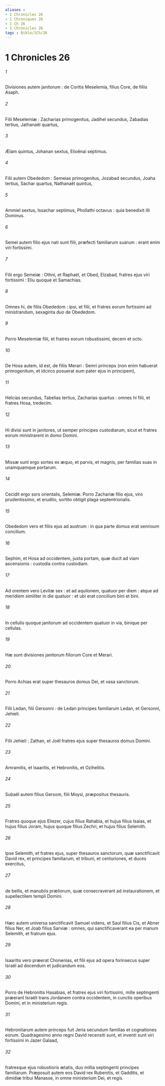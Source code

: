 ```yaml
---
aliases : 
- 1 Chronicles 26
- 1 Chroniques 26
- 1 Ch 26
- 1 Chronicles 26
tags : Bible/1Ch/26
---
```


# 1 Chronicles 26

###### 1
Divisiones autem janitorum : de Coritis Meselemia, filius Core, de filiis Asaph.
###### 2
Filii Meselemiæ : Zacharias primogenitus, Jadihel secundus, Zabadias tertius, Jathanaël quartus,
###### 3
Ælam quintus, Johanan sextus, Elioënai septimus.
###### 4
Filii autem Obededom : Semeias primogenitus, Jozabad secundus, Joaha tertius, Sachar quartus, Nathanaël quintus,
###### 5
Ammiel sextus, Issachar septimus, Phollathi octavus : quia benedixit illi Dominus.
###### 6
Semei autem filio ejus nati sunt filii, præfecti familiarum suarum : erant enim viri fortissimi.
###### 7
Filii ergo Semeiæ : Othni, et Raphaël, et Obed, Elzabad, fratres ejus viri fortissimi : Eliu quoque et Samachias.
###### 8
Omnes hi, de filiis Obededom : ipsi, et filii, et fratres eorum fortissimi ad ministrandum, sexaginta duo de Obededom.
###### 9
Porro Meselemiæ filii, et fratres eorum robustissimi, decem et octo.
###### 10
De Hosa autem, id est, de filiis Merari : Semri princeps (non enim habuerat primogenitum, et idcirco posuerat eum pater ejus in principem),
###### 11
Helcias secundus, Tabelias tertius, Zacharias quartus : omnes hi filii, et fratres Hosa, tredecim.
###### 12
Hi divisi sunt in janitores, ut semper principes custodiarum, sicut et fratres eorum ministrarent in domo Domini.
###### 13
Missæ sunt ergo sortes ex æquo, et parvis, et magnis, per familias suas in unamquamque portarum.
###### 14
Cecidit ergo sors orientalis, Selemiæ. Porro Zachariæ filio ejus, viro prudentissimo, et erudito, sortito obtigit plaga septentrionalis.
###### 15
Obededom vero et filiis ejus ad austrum : in qua parte domus erat senrioum concilium.
###### 16
Sephim, et Hosa ad occidentem, juxta portam, quæ ducit ad viam ascensionis : custodia contra custodiam.
###### 17
Ad orentem vero Levitæ sex : et ad aquilonem, quatuor per diem : atque ad meridiem similiter in die quatuor : et ubi erat concilium bini et bini.
###### 18
In cellulis quoque janitorum ad occidentem quatuor in via, binique per cellulas.
###### 19
Hæ sunt divisiones janitorum filiorum Core et Merari.
###### 20
Porro Achias erat super thesauros domus Dei, et vasa sanctorum.
###### 21
Filii Ledan, filii Gersonni : de Ledan principes familiarum Ledan, et Gersonni, Jehieli.
###### 22
Filii Jehieli : Zathan, et Joël fratres ejus super thesauros domus Domini.
###### 23
Amramitis, et Isaaritis, et Hebronitis, et Ozihelitis.
###### 24
Subaël autem filius Gersom, filii Moysi, præpositus thesauris.
###### 25
Fratres quoque ejus Eliezer, cujus filius Rahabia, et hujus filius Isaias, et hujus filius Joram, hujus quoque filius Zechri, et hujus filius Selemith.
###### 26
Ipse Selemith, et fratres ejus, super thesauros sanctorum, quæ sanctificavit David rex, et principes familiarum, et tribuni, et centuriones, et duces exercitus,
###### 27
de bellis, et manubiis præliorum, quæ consecraverant ad instaurationem, et supellectilem templi Domini.
###### 28
Hæc autem universa sanctificavit Samuel videns, et Saul filius Cis, et Abner filius Ner, et Joab filius Sarviæ : omnes, qui sanctificaverant ea per manum Selemith, et fratrum ejus.
###### 29
Isaaritis vero præerat Chonenias, et filii ejus ad opera forinsecus super Israël ad docendum et judicandum eos.
###### 30
Porro de Hebronitis Hasabias, et fratres ejus viri fortissimi, mille septingenti præerant Israëli trans Jordanem contra occidentem, in cunctis operibus Domini, et in ministerium regis.
###### 31
Hebronitarum autem princeps fuit Jeria secundum familias et cognationes eorum. Quadragesimo anno regni David recensiti sunt, et inventi sunt viri fortissimi in Jazer Galaad,
###### 32
fratresque ejus robustioris ætatis, duo millia septingenti principes familiarum. Præposuit autem eos David rex Rubenitis, et Gadditis, et dimidiæ tribui Manasse, in omne ministerium Dei, et regis.

